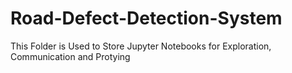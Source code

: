 # Road-Defect-Detection-System
This Folder is Used to Store Jupyter Notebooks for Exploration, Communication and Protying
